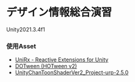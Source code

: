 # デザイン情報総合演習


Unity2021.3.4f1
### 使用Asset
- [UniRx - Reactive Extensions for Unity](https://assetstore.unity.com/packages/tools/integration/unirx-reactive-extensions-for-unity-17276)
- [DOTween (HOTween v2)](https://assetstore.unity.com/packages/tools/animation/dotween-hotween-v2-27676)
- [UnityChanToonShaderVer2_Project-urp-2.5.0](https://github.com/unity3d-jp/UnityChanToonShaderVer2_Project/releases)

